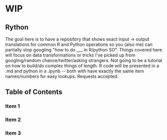# WIP

## Rython
 
The goal here is to have a repository that shows exact input -> output translations for common R and Python operations so you (also me) can partially stop googling "how to do ___ in R/python SO". Things covered here will focus on data transformations or tricks I've picked up from googling/random chance/twitter/asking strangers. Not going to be a tutorial on how to build/do complex things of length. R code will be presented in a .md and python in a .ipynb -- both with have exactly the same item names/numbers for easy lookups. Requests accepted.

## Table of Contents

### Item 1
### Item 2
### Item 3
